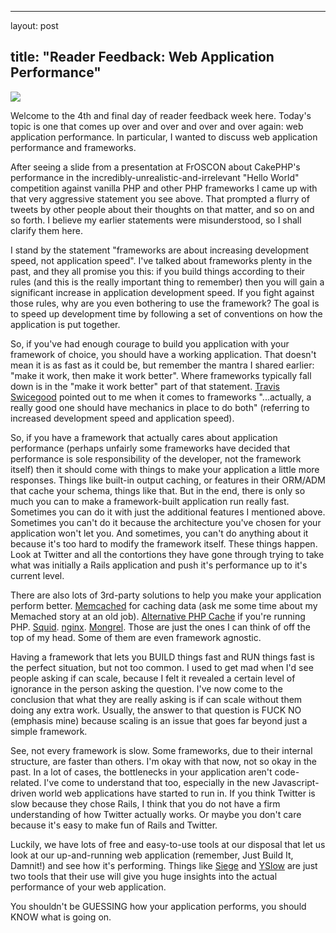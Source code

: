 <hr />

<p>layout: post</p>

<h2>title: "Reader Feedback: Web Application Performance"</h2>

<p>
<img src="http://www.littlehart.net/images/web-app-development.png"/>
</p>

<p>
Welcome to the 4th and final day of reader feedback week here.  Today's topic is one that comes up over and over and over and over again:  web application performance.  In particular, I wanted to discuss web application performance and frameworks.
</p>

<p>After seeing a slide from a presentation at FrOSCON about CakePHP's performance in the incredibly-unrealistic-and-irrelevant "Hello World" competition against vanilla PHP and other PHP frameworks I came up with that very aggressive statement you see above.  That prompted a flurry of tweets by other people about their thoughts on that matter, and so on and so forth.  I believe my earlier statements were misunderstood, so I shall clarify them here.
</p>

<p>
I stand by the statement "frameworks are about increasing development speed, not application speed".  I've talked about frameworks plenty in the past, and they all promise you this:  if you build things according to their rules (and this is the really important thing to remember) then you will gain a significant increase in application development speed.  If you fight against those rules, why are you even bothering to use the framework?  The goal is to speed up development time by following a set of conventions on how the application is put together.
</p>

<p>
So, if you've had enough courage to build you application with your framework of choice, you should have a working application.  That doesn't mean it is as fast as it could be, but remember the mantra I shared earlier:  "make it work, then make it work better".  Where frameworks typically fall down is in the "make it work better" part of that statement.  <a href="http://www.travisswicegood.com/">Travis Swicegood</a> pointed out to me when it comes to frameworks "...actually, a really good one should have mechanics in place to do both" (referring to increased development speed and application speed).
</p>

<p>
So, if you have a framework that actually cares about application performance (perhaps unfairly some frameworks have decided that performance is sole responsibility of the developer, not the framework itself) then it should come with things to make your application a little more responses.  Things like built-in output caching, or features in their ORM/ADM that cache your schema, things like that.  But in the end, there is only so much you can to make a framework-built application run really fast.  Sometimes you can do it with just the additional features I mentioned above.  Sometimes you can't do it because the architecture you've chosen for your application won't let you.  And sometimes, you can't do anything about it because it's too hard to modify the framework itself.  These things happen.  Look at Twitter and all the contortions they have gone through trying to take what was initially a Rails application and push it's performance up to it's current level.
</p>

<p>
There are also lots of 3rd-party solutions to help you make your application perform better.  <a href="http://www.danga.com/memcached/">Memcached</a> for caching data (ask me some time about my Memached story at an old job). <a href="http://pecl.php.net/package/APC">Alternative PHP Cache</a> if you're running PHP.  <a href="http://www.squid-cache.org/">Squid</a>.  <a href="http://nginx.net/">nginx</a>.  <a href="http://mongrel.rubyforge.org/">Mongrel</a>.  Those are just the ones I can think of off the top of my head.  Some of them are even framework agnostic.</p>

<p>
Having a framework that lets you BUILD things fast and RUN things fast is the perfect situation, but not too common.  I used to get mad when I'd see people asking if <insert framework here> can scale, because I felt it revealed a certain level of ignorance in the person asking the question.  I've now come to the conclusion that what they are really asking is if </insert><insert framework here> can scale without them doing any extra work.  Usually, the answer to that question is FUCK NO (emphasis mine) because scaling is an issue that goes far beyond just a simple framework.
</insert></p>

<p>
See, not every framework is slow.  Some frameworks, due to their internal structure, are faster than others.  I'm okay with that now, not so okay in the past.  In a lot of cases, the bottlenecks in your application aren't code-related.  I've come to understand that too, especially in the new Javascript-driven world web applications have started to run in.  If you think Twitter is slow because they chose Rails, I think that you do not have a firm understanding of how Twitter actually works.  Or maybe you don't care because it's easy to make fun of Rails and Twitter.
</p>

<p>
Luckily, we have lots of free and easy-to-use tools at our disposal that let us look at our up-and-running web application (remember, Just Build It, Damnit!) and see how it's performing.  Things like <a href="http://www.joedog.org/JoeDog/Siege">Siege</a> and <a href="http://developer.yahoo.com/yslow/">YSlow</a> are just two tools that their use will give you huge insights into the actual performance of your web application.
</p>

<p>
You shouldn't be GUESSING how your application performs, you should KNOW what is going on.
</p>
